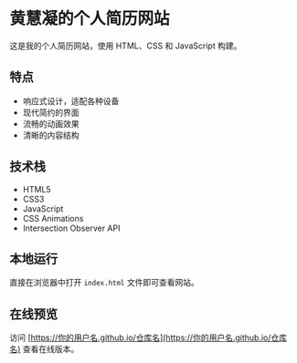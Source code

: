 # 黄慧凝的个人简历网站

这是我的个人简历网站，使用 HTML、CSS 和 JavaScript 构建。

## 特点

- 响应式设计，适配各种设备
- 现代简约的界面
- 流畅的动画效果
- 清晰的内容结构

## 技术栈

- HTML5
- CSS3
- JavaScript
- CSS Animations
- Intersection Observer API

## 本地运行

直接在浏览器中打开 `index.html` 文件即可查看网站。

## 在线预览

访问 [https://你的用户名.github.io/仓库名](https://你的用户名.github.io/仓库名) 查看在线版本。 
